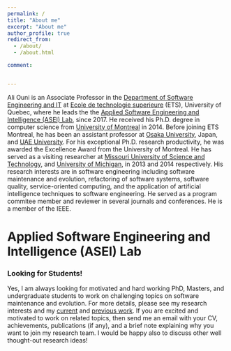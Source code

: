 ```yaml
---
permalink: /
title: "About me"
excerpt: "About me"
author_profile: true
redirect_from:
  - /about/
  - /about.html

comment:


---
```



Ali Ouni is an Associate Professor in 
the [Department of Software Engineering and IT](https://www.etsmtl.ca/ets/gouvernance/decanats-et-departements/departement-genie-logiciel-ti) 
at [Ecole de technologie superieure](https://www.etsmtl.ca/en/home) (ETS), University of Quebec, where he leads the 
the [Applied Software Engineering and Intelligence (ASEI) Lab](https://ouniali.github.io), since 2017. 
He received his Ph.D. degree in computer science from [University of Montreal](https://www.umontreal.ca/en/) in 2014. 
Before joining ETS Montreal, he has been an assistant professor at [Osaka University](https://www.osaka-u.ac.jp/en), Japan, and [UAE University](https://www.uaeu.ac.ae/en/). 
For his exceptional Ph.D. research productivity, he was awarded the Excellence Award from the University of Montreal. 
He has served as a visiting researcher at [Missouri University of Science and Technology](https://www.mst.edu/), and [University of Michigan](https://umdearborn.edu/), in 2013 and 2014 respectively. 
His research interests are in software engineering including software maintenance and evolution, refactoring of software systems, 
software quality, service-oriented computing, and the application of artificial intelligence techniques to software engineering. 
He served as a program commitee member and reviewer in several journals and conferences. He is a member of the IEEE.


# Applied Software Engineering and Intelligence (ASEI) Lab



### Looking for Students!

Yes, I am always looking for motivated and hard working PhD, Masters, and undergraduate students to work on challenging topics on software maintenance and evolution.
For more details, please see my research interests and my [current](https://ouniali.github.io/research/) and [previous work](https://ouniali.github.io/publications/). 
If you are excited and motivated to work on related topics, then send me an email with your CV, achievements, publications (if any), and a brief note explaining why you want to join my research team. 
I would be happy also to discuss other well thought-out research ideas!



